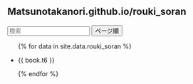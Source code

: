 <script src="https://cdn.jsdelivr.net/npm/tify@0.27.0/dist/tify.js"></script>
<script src="https://cdnjs.cloudflare.com/ajax/libs/list.js/2.3.1/list.min.js"></script>
<link rel="stylesheet" href="https://cdn.jsdelivr.net/npm/tify@0.27.0/dist/tify.css">

## Matsunotakanori.github.io/rouki_soran

<div id="rouki_soran">
  <input class="search" placeholder="検索" />
  <button class="sort" data-sort="t1">
    ページ順
  </button>
  <ul class="list">
    <!-- _data フォルダの books.csv からデータを取り出す -->
    <!-- _data フォルダの rouki_soran.csv からデータを取り出す -->
    {% for data in site.data.rouki_soran %}
      <li>
        <!-- books.csv の title 列、 url 列をリンク先に設定 -->
        <p class="t6">{{ book.t6 }}</p>
      </li>
    {% endfor %}
  </ul>
</div>

<script>
var options = {
    valueNames: [ 't1' ]
};

var userList = new List('rouki_soran', options);
</script>

